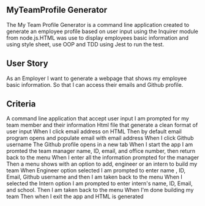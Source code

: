 ## MyTeamProfile Generator
The My Team Profile Generator is a command line application created to generate an employee profile based on user input using the Inquirer module from node.js.HTML was use to display employees basic information and using style sheet, use OOP and TDD using Jest  to run the test.

## User Story
As an Employer
I want to generate a webpage that shows my employee basic information. So that I can access their emails and Github profile.

## Criteria
A command line application that accept user input
I am prompted for my team member and their information
Html file that generate a clean format of user input
When I click email address on HTML
Then by default email program opens and populate email with email address
When I click Github username
The Github profile opens in a new tab
When I start the app
I am promted the team manager name, ID, email, and office number, then return back to the menu
When I enter all the information prompted for the manager
Then a menu shows with an option to add, engineer or an intern to build my team
When Engineer option selected
I am prompted to enter name , ID, Email, Github username and then I am taken back to the menu
When I selected the Intern option
I am prompted to enter intern's name, ID, Email, and school. Then I am taken back to the menu
When I'm done building my team
Then when I exit the app and HTML is generated

